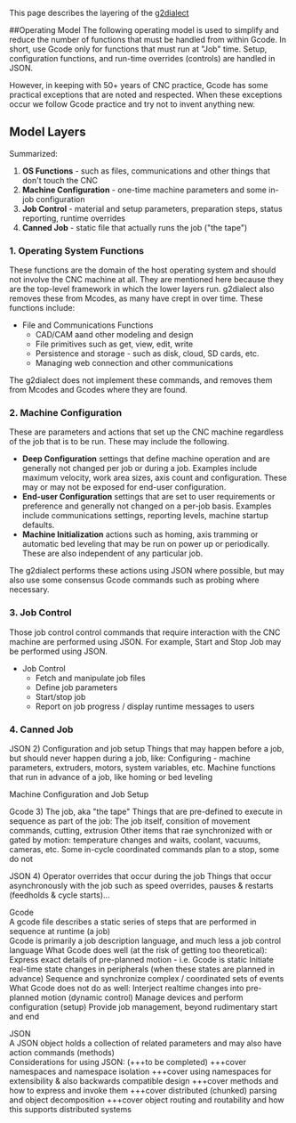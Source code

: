 This page describes the layering of the [g2dialect](g2dialect)

##Operating Model
The following operating model is used to simplify and reduce the number of functions that must be handled from within Gcode. In short, use Gcode only for functions that must run at "Job" time. Setup, configuration functions, and run-time overrides (controls) are handled in JSON. 

However, in keeping with 50+ years of CNC practice, Gcode has some practical exceptions that are noted and respected. When these exceptions occur we follow Gcode practice and try not to invent anything new.

## Model Layers

Summarized:

1. **OS Functions** - such as files, communications and other things that don't touch the CNC
1. **Machine Configuration** - one-time machine parameters and some in-job configuration
1. **Job Control** - material and setup parameters, preparation steps, status reporting, runtime overrides
1. **Canned Job** - static file that actually runs the job ("the tape")

### 1. Operating System Functions
These functions are the domain of the host operating system and should not involve the CNC machine at all. They are mentioned here because they are the top-level framework in which the lower layers run. g2dialect also removes these from Mcodes, as many have crept in over time. These functions include:

- File and Communications Functions
  - CAD/CAM aand other modeling and design
  - File primitives such as get, view, edit, write
  - Persistence and storage - such as disk, cloud, SD cards, etc.
  - Managing web connection and other communications

The g2dialect does not implement these commands, and removes them from Mcodes and Gcodes where they are found.

### 2. Machine Configuration
These are parameters and actions that set up the CNC machine regardless of the job that is to be run. These may include the following.

- **Deep Configuration** settings that define machine operation and are generally not changed per job or during a job. Examples include maximum velocity, work area sizes, axis count and configuration. These may or may not be exposed for end-user configuration.
- **End-user Configuration** settings that are set to user requirements or preference and generally not changed on a per-job basis. Examples include communications settings, reporting levels, machine startup defaults.
- **Machine Initialization** actions such as homing, axis tramming or automatic bed leveling that may be run on power up or periodically. These are also independent of any particular job.

The g2dialect performs these actions using JSON where possible, but may also use some consensus Gcode commands such as probing where necessary.

### 3. Job Control

Those job control control commands that require interaction with the CNC machine are performed using JSON. For example, Start and Stop Job may be performed using JSON.

- Job Control
  - Fetch and manipulate job files
  - Define job parameters 
  - Start/stop job
  - Report on job progress / display runtime messages to users

### 4. Canned Job

JSON	2)	Configuration and job setup
		Things that may happen before a job, but should never happen during a job, like:
		Configuring - machine parameters, extruders, motors, system variables, etc.
		Machine functions that run in advance of a job, like homing or bed leveling

Machine Configuration and Job Setup

Gcode	3)	The job, aka "the tape"
		Things that are pre-defined to execute in sequence as part of the job:
		The job itself, consition of movement commands, cutting, extrusion 
		Other items that rae synchronized with or gated by motion: temperature changes and waits, coolant, vacuums, cameras, etc.
		Some in-cycle coordinated commands plan to a stop, some do not


JSON	4)	Operator overrides that occur during the job
		Things that occur asynchronously with the job such as speed overrides, pauses & restarts (feedholds & cycle starts)... 
		
		
Gcode 		
	A gcode file describes a static series of steps that are performed in sequence at runtime (a job)	
	Gcode is primarily a job description language, and much less a job control language	
	What Gcode does well (at the risk of getting too theoretical):	
		Express exact details of pre-planned motion - i.e. Gcode is static
		Initiate real-time state changes in peripherals (when these states are planned in advance)
		Sequence and synchronize complex / coordinated sets of events
	What Gcode does not do as well:	
		Interject realtime changes into pre-planned motion (dynamic control)
		Manage devices and perform configuration (setup)
		Provide job management, beyond rudimentary start and end
		
JSON		
	A JSON object holds a collection of related parameters and may also have action commands (methods)	
		Considerations for using JSON: (+++to be completed)
		+++cover namespaces and namespace isolation
		+++cover using namespaces for extensibility & also backwards compatible design
		+++cover methods and how to express and invoke them
		+++cover distributed (chunked) parsing and object decomposition
		+++cover object routing and routability and how this supports distributed systems